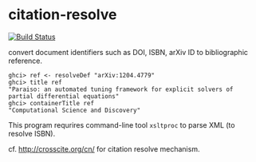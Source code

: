 citation-resolve
================

[![Build Status](https://travis-ci.org/nushio3/citation-resolve.png?branch=master)](https://travis-ci.org/nushio3/citation-resolve)


convert document identifiers such as DOI, ISBN, arXiv ID to bibliographic reference.

```
ghci> ref <- resolveDef "arXiv:1204.4779"
ghci> title ref
"Paraiso: an automated tuning framework for explicit solvers of partial differential equations"
ghci> containerTitle ref
"Computational Science and Discovery"
```


This program requrires command-line tool `xsltproc` to parse XML (to resolve ISBN).

cf. http://crosscite.org/cn/ for citation resolve mechanism.
